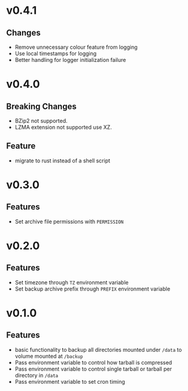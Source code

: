 # v0.4.1
## Changes
- Remove unnecessary colour feature from logging
- Use local timestamps for logging
- Better handling for logger initialization failure

# v0.4.0
## Breaking Changes
- BZip2 not supported.
- LZMA extension not supported use XZ.

## Feature
- migrate to rust instead of a shell script


# v0.3.0
## Features
- Set archive file permissions with `PERMISSION`

# v0.2.0
## Features
- Set timezone through `TZ` environment variable
- Set backup archive prefix through `PREFIX` environment variable

# v0.1.0
## Features
- basic functionality to backup all directories mounted under `/data` to volume mounted at `/backup`
- Pass environment variable to control how tarball is compressed
- Pass environment variable to control single tarball or tarball per directory in `/data`
- Pass environment variable to set cron timing
